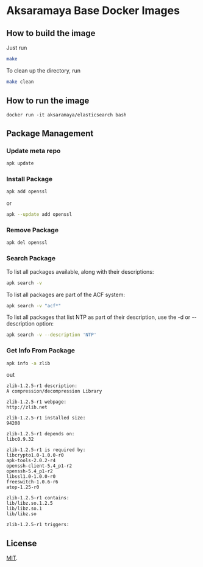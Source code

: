 # Aksaramaya Base Docker Images
## How to build the image

Just run

```bash
make
```

To clean up the directory, run

```bash
make clean
```

## How to run the image

```
docker run -it aksaramaya/elasticsearch bash
```

## Package Management
### Update meta repo

```bash
apk update
```

### Install Package

```bash
apk add openssl
```
or
```bash
apk --update add openssl
```

### Remove Package

```bash
apk del openssl
```

### Search Package

To list all packages available, along with their descriptions:
```bash
apk search -v
```
To list all packages are part of the ACF system:
```bash
apk search -v "acf*"
```
To list all packages that list NTP as part of their description, use the -d or --description option:
```bash
apk search -v --description 'NTP'
```

### Get Info From Package
```bash
apk info -a zlib
```
out

```
zlib-1.2.5-r1 description:
A compression/decompression Library

zlib-1.2.5-r1 webpage:
http://zlib.net

zlib-1.2.5-r1 installed size:
94208

zlib-1.2.5-r1 depends on:
libc0.9.32

zlib-1.2.5-r1 is required by:
libcrypto1.0-1.0.0-r0
apk-tools-2.0.2-r4
openssh-client-5.4_p1-r2
openssh-5.4_p1-r2
libssl1.0-1.0.0-r0
freeswitch-1.0.6-r6
atop-1.25-r0

zlib-1.2.5-r1 contains:
lib/libz.so.1.2.5
lib/libz.so.1
lib/libz.so

zlib-1.2.5-r1 triggers:
```

## License
[MIT](LICENSE).
